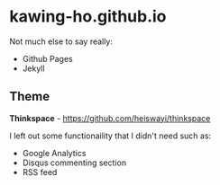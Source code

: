 # kawing-ho.github.io
Not much else to say really:
- Github Pages
- Jekyll

## Theme
**Thinkspace** - https://github.com/heiswayi/thinkspace

I left out some functionaility that I didn't need such as:
- Google Analytics
- Disqus commenting section
- RSS feed
